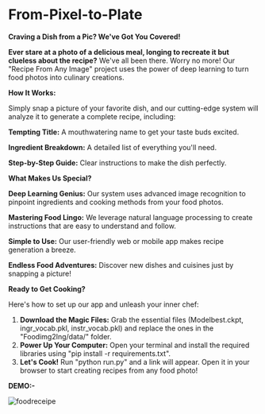 # From-Pixel-to-Plate
**Craving a Dish from a Pic? We've Got You Covered!**

**Ever stare at a photo of a delicious meal, longing to recreate it but clueless about the recipe?** We've all been there. Worry no more! Our "Recipe From Any Image" project uses the power of deep learning to turn food photos into culinary creations.

**How It Works:**

Simply snap a picture of your favorite dish, and our cutting-edge system will analyze it to generate a complete recipe, including:

**Tempting Title:** A mouthwatering name to get your taste buds excited.

**Ingredient Breakdown:** A detailed list of everything you'll need.

**Step-by-Step Guide:** Clear instructions to make the dish perfectly.


**What Makes Us Special?**

**Deep Learning Genius:** Our system uses advanced image recognition to pinpoint ingredients and cooking methods from your food photos.

**Mastering Food Lingo:** We leverage natural language processing to create instructions that are easy to understand and follow.

**Simple to Use:** Our user-friendly web or mobile app makes recipe generation a breeze.

**Endless Food Adventures:** Discover new dishes and cuisines just by snapping a picture!


**Ready to Get Cooking?**

Here's how to set up our app and unleash your inner chef:

1. **Download the Magic Files:** Grab the essential files (Modelbest.ckpt, ingr_vocab.pkl, instr_vocab.pkl) and replace the ones in the "Foodimg2Ing/data/" folder.
2. **Power Up Your Computer:** Open your terminal and install the required libraries using "pip install -r requirements.txt".
3. **Let's Cook!** Run "python run.py" and a link will appear. Open it in your browser to start creating recipes from any food photo!

**DEMO:-**

![foodreceipe](https://github.com/tiwari20122003/From-Pixel-to-Plate/assets/103639295/06826f82-acf2-4961-8c0f-629a4bec2588)
